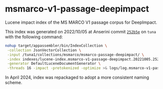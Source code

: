 # msmarco-v1-passage-deepimpact

Lucene impact index of the MS MARCO V1 passage corpus for DeepImpact.

This index was generated on 2022/10/05 at Anserini commit [`252b5e`](https://github.com/castorini/anserini/commit/252b5e2087dd7b3b994d41a444d4ae0044519819) on `tuna` with the following command:

```bash
nohup target/appassembler/bin/IndexCollection \
 -collection JsonVectorCollection \
 -input /tuna1/collections/msmarco/msmarco-passage-deepimpact/ \
 -index indexes/lucene-index.msmarco-v1-passage-deepimpact.20221005.252b5e/ \
 -generator DefaultLuceneDocumentGenerator \
 -threads 16 -impact -pretokenized -optimize >& logs/log.msmarco-v1-passage-deepimpact.20221005.252b5e &
```

In April 2024, index was repackaged to adopt a more consistent naming scheme.
